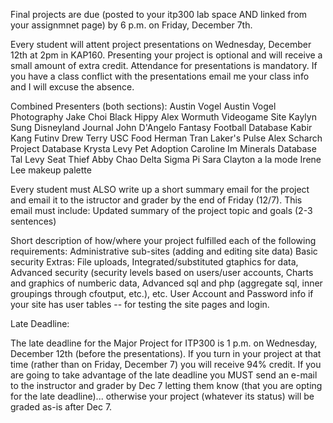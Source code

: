 Final projects are due (posted to your itp300 lab space AND linked from your assignmnet page) by 6 p.m. on Friday, December 7th. 

Every student will attent project presentations on Wednesday, December 12th at 2pm in KAP160. Presenting your project is optional and will receive a small amount of extra credit. Attendance for presentations is mandatory. If you have a class conflict with the presentations email me your class info and I will excuse the absence. 

Combined Presenters (both sections): 
Austin Vogel
Austin Vogel Photography
Jake Choi
Black Hippy
Alex Wormuth
Videogame Site
Kaylyn Sung
Disneyland Journal
John D'Angelo
Fantasy Football Database
Kabir Kang
Futinv
Drew Terry
USC Food
Herman Tran
Laker's Pulse
Alex Scharch
Project Database
Krysta Levy
Pet Adoption
Caroline Im
Minerals Database
Tal Levy
Seat Thief
Abby Chao
Delta Sigma Pi
Sara Clayton
a la mode
Irene Lee
makeup palette


Every student must ALSO write up a short summary email for the project and email it to the istructor and grader by the end of Friday (12/7). This email must include:
Updated summary of the project topic and goals (2-3 sentences) 
 
Short description of how/where your project fulfilled each of the following requirements:
Administrative sub-sites (adding and editing site data)
Basic security
Extras: File uploads, Integrated/substituted gtaphics for data, Advanced security (security levels based on users/user accounts, Charts and graphics of numberic data, Advanced sql and php (aggregate sql, inner groupings through cfoutput, etc.), etc.
User Account and Password info if your site has user tables -- for testing the site pages and login.

Late Deadline: 

The late deadline for the Major Project for ITP300 is 1 p.m. on Wednesday, December 12th (before the presentations). If you turn in your project at that time (rather than on Friday, December 7) you will receive 94% credit. If you are going to take advantage of the late deadline you MUST send an e-mail to the instructor and grader by Dec 7 letting them know (that you are opting for the late deadline)... otherwise your project (whatever its status) will be graded as-is after Dec 7.  